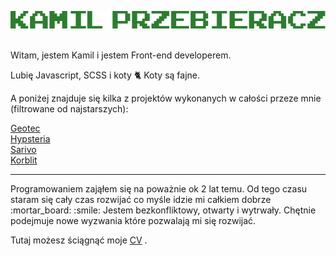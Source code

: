 ![image](https://github.com/kamilprzebieracz/kamilprzebieracz/blob/main/d762823eb906e081cd48bcb3639a8367.png)
</br>
</br>

Witam, jestem Kamil i jestem Front-end developerem. </br>

Lubię Javascript, SCSS i koty :cat2: Koty są fajne.

A poniżej znajduje się kilka z projektów wykonanych w całości przeze mnie (filtrowane od najstarszych): </br>

[Geotec](http://geotecsp.pl) </br>
[Hypsteria](https://hypsteria.com.pl) </br>
[Sarivo](https://budownictwo.sarivo.com) </br>
[Korblit](https://kornblit.pl) </br>

<hr>
Programowaniem zająłem się na poważnie ok 2 lat temu. Od tego czasu staram się cały czas rozwijać co myśle idzie mi całkiem dobrze :mortar_board: :smile:
Jestem bezkonfliktowy, otwarty i wytrwały. Chętnie podejmuje nowe wyzwania które pozwalają mi się rozwijać.


Tutaj możesz ściągnąć moje [CV](https://github.com/kamilprzebieracz/kamilprzebieracz/raw/main/CV%20Kamil%20Przebieracz.pdf) .
